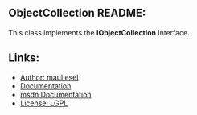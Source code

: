 ## ObjectCollection README:
This class implements the **IObjectCollection** interface.

## Links:
* [Author: maul.esel](https://github.com/maul-esel)
* [Documentation](http://maul-esel.github.com/COM-Classes/AHK_Lv1.1/ObjectCollection)
* [msdn Documentation](http://msdn.microsoft.com/en-us/library/windows/desktop/dd378307)
* [License: LGPL](http://www.gnu.org/licenses/lgpl-2.1.txt)